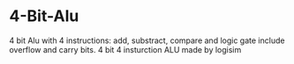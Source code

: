 # 4-Bit-Alu
4 bit Alu with 4 instructions: add, substract, compare and logic gate include overflow and carry bits.
4 bit 4 insturction ALU made by logisim
